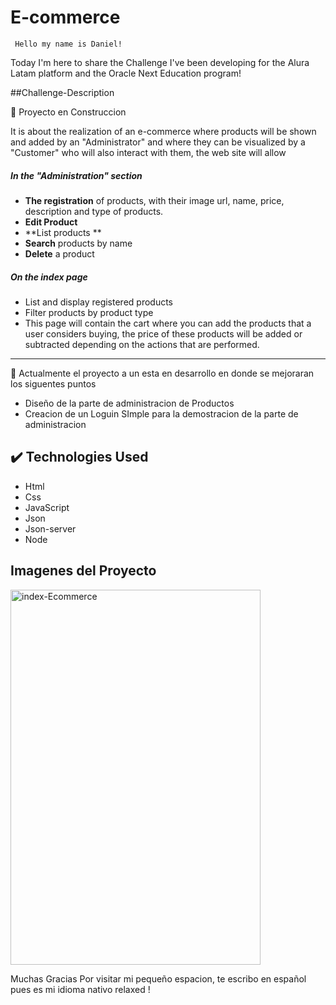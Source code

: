 # E-commerce
` Hello my name is Daniel!`

Today I'm here to share the Challenge I've been developing for the Alura Latam platform and the Oracle Next Education program!

##Challenge-Description

:construction:
Proyecto en Construccion

It is about the realization of an e-commerce where products will be shown and added by an "Administrator" and where they can be visualized by a "Customer" who will also interact with them, the web site will allow 
##### In the "Administration" section
- **The registration** of products, with their image url, name, price, description and type of products.
- **Edit Product**
- **List products **
- **Search** products by name
- **Delete** a product

##### On the index page
- List and display registered products
- Filter products by product type
- This page will contain the cart where you can add the products that a user considers buying, the price of these products will be added or subtracted depending on the actions that are performed.

------------
:traffic_light:
Actualmente el proyecto a un esta en desarrollo en donde se mejoraran los siguentes puntos
- Diseño de la parte de administracion de Productos
- Creacion de un Loguin SImple para la demostracion de la parte de administracion

## :heavy_check_mark: Technologies Used
- Html 
- Css
- JavaScript
- Json
- Json-server
- Node

## Imagenes del Proyecto
<img src="https://user-images.githubusercontent.com/112647085/229918545-dbac682d-2d69-4b43-bf88-8125d492bd81.png" alt="index-Ecommerce" width="400" height="600">



Muchas Gracias Por visitar mi pequeño espacion, te escribo en español pues es mi idioma nativo relaxed !
